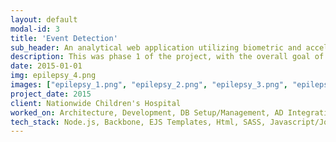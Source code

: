 ```yaml
---
layout: default
modal-id: 3
title: 'Event Detection'
sub_header: An analytical web application utilizing biometric and accelerometer data from two smart watches in the detection of a medical event.
description: This was phase 1 of the project, with the overall goal of this phase being the accurate detection of a particular medical event through the use of smart watches (specificity cannot be given at this time due to the proprietary nature of the application).
date: 2015-01-01
img: epilepsy_4.png
images: ["epilepsy_1.png", "epilepsy_2.png", "epilepsy_3.png", "epilepsy_4.png", "epilepsy_5.png", "epilepsy_6.png", "epilepsy_7.png", "epilepsy_8.png", "epilepsy_9.png", "epilepsy_10.png"]
project_date: 2015
client: Nationwide Children's Hospital
worked_on: Architecture, Development, DB Setup/Management, AD Integration, CentOS/Apache/NodeJS Setup
tech_stack: Node.js, Backbone, EJS Templates, Html, SASS, Javascript/Jquery
---
```

